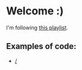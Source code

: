 # Welcome :)

I'm following [this playlist](https://www.youtube.com/playlist?list=PLTyWtrsGknYdqY_7lwcbJ1z4bvc5yEEZl).


## Examples of code:
- [/](https://github.com/kammradt/java-streams/tree/master/src)
